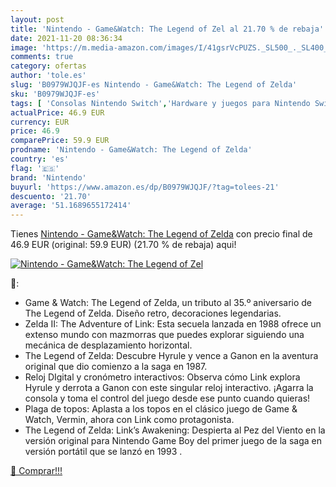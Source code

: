 ```yaml
---
layout: post
title: 'Nintendo - Game&Watch: The Legend of Zel al 21.70 % de rebaja'
date: 2021-11-20 08:36:34
image: 'https://m.media-amazon.com/images/I/41gsrVcPUZS._SL500_._SL400_.jpg'
comments: true
category: ofertas
author: 'tole.es'
slug: 'B0979WJQJF-es Nintendo - Game&Watch: The Legend of Zelda'
sku: 'B0979WJQJF-es'
tags: [ 'Consolas Nintendo Switch','Hardware y juegos para Nintendo Switch','Videojuegos','nintendo', ]
actualPrice: 46.9 EUR
currency: EUR
price: 46.9
comparePrice: 59.9 EUR
prodname: 'Nintendo - Game&Watch: The Legend of Zelda'
country: 'es'
flag: '🇪🇸'
brand: 'Nintendo'
buyurl: 'https://www.amazon.es/dp/B0979WJQJF/?tag=tolees-21'
descuento: '21.70'
average: '51.1689655172414'
---
```


Tienes [Nintendo - Game&Watch: The Legend of Zelda](https://www.amazon.es/dp/B0979WJQJF/?tag=tolees-21) con precio final de  46.9 EUR (original: 59.9 EUR) (21.70 %  de rebaja) aqui!

[![Nintendo - Game&Watch: The Legend of Zel](https://m.media-amazon.com/images/I/41gsrVcPUZS._SL500_._SL400_.jpg)](https://www.amazon.es/dp/B0979WJQJF/?tag=tolees-21)

🔎:

- Game & Watch: The Legend of Zelda, un tributo al 35.º aniversario de The Legend of Zelda. Diseño retro, decoraciones legendarias.
- Zelda II: The Adventure of Link: Esta secuela lanzada en 1988 ofrece un extenso mundo con mazmorras que puedes explorar siguiendo una mecánica de desplazamiento horizontal.
- The Legend of Zelda: Descubre Hyrule y vence a Ganon en la aventura original que dio comienzo a la saga en 1987.
- Reloj DIgital y cronómetro interactivos: Observa cómo Link explora Hyrule y derrota a Ganon con este singular reloj interactivo. ¡Agarra la consola y toma el control del juego desde ese punto cuando quieras!
- Plaga de topos: Aplasta a los topos en el clásico juego de Game & Watch, Vermin, ahora con Link como protagonista.
- The Legend of Zelda: Link’s Awakening: Despierta al Pez del Viento en la versión original para Nintendo Game Boy del primer juego de la saga en versión portátil que se lanzó en 1993 .

[🛒 Comprar!!!](https://www.amazon.es/dp/B0979WJQJF/?tag=tolees-21)
